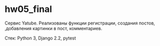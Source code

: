 # hw05_final

Сервис Yatube. Реализованы функции регистрации, создания постов, ,добавления картинки в пост, комментариев.

Стек:
Python 3, Django 2.2, pytest
